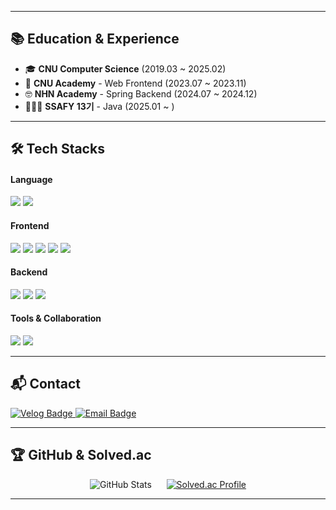 
---
## 📚 Education & Experience

- 🎓 **CNU Computer Science** (2019.03 ~ 2025.02)
- 🏫 **CNU Academy** - Web Frontend (2023.07 ~ 2023.11)
- 🤓 **NHN Academy** - Spring Backend (2024.07 ~ 2024.12)
- 👨🏻‍💻 **SSAFY 13기** - Java (2025.01 ~ )

---

## 🛠️ Tech Stacks

#### Language
<img src="https://img.shields.io/badge/Java-007396?style=for-the-badge&logo=java&logoColor=white"> <img src="https://img.shields.io/badge/Python-3776AB?style=for-the-badge&logo=python&logoColor=white">
#### Frontend
<img src="https://img.shields.io/badge/HTML5-E34F26?style=for-the-badge&logo=HTML5&logoColor=white"> <img src="https://img.shields.io/badge/CSS3-1572B6?style=for-the-badge&logo=CSS3&logoColor=white"> <img src="https://img.shields.io/badge/JavaScript-F7DF1E?style=for-the-badge&logo=JavaScript&logoColor=black"> <img src="https://img.shields.io/badge/React-61DAFB?style=for-the-badge&logo=react&logoColor=black"> <img src="https://img.shields.io/badge/Vue.js-4FC08D?style=for-the-badge&logo=Vue.js&logoColor=white">
#### Backend
<img src="https://img.shields.io/badge/Spring-6DB33F?style=for-the-badge&logo=Spring&logoColor=white"> <img src="https://img.shields.io/badge/Spring Boot-6DB33F?style=for-the-badge&logo=Spring Boot&logoColor=white"> <img src="https://img.shields.io/badge/MySQL-4479A1?style=for-the-badge&logo=MySQL&logoColor=white">
#### Tools & Collaboration
<img src="https://img.shields.io/badge/Git-F05032?style=for-the-badge&logo=git&logoColor=white"> <img src="https://img.shields.io/badge/GitHub-181717?style=for-the-badge&logo=github&logoColor=white">

---

## 📬 Contact

<a href="https://velog.io/@ori_gui/posts" target="_blank">
  <img src="https://img.shields.io/badge/Velog-20C997?style=flat-square&logo=Velog&logoColor=white" alt="Velog Badge">
</a>
<a href="mailto:dign552@naver.com" target="_blank">
  <img src="https://img.shields.io/badge/Email-EA4335?style=flat-square&logo=Gmail&logoColor=white" alt="Email Badge">
</a>

---

## 🏆 GitHub & Solved.ac

<p align="center">
  <img src="https://github-readme-stats.vercel.app/api?username=Ori-Gui&theme=tokyonight&show_icons=true&hide_border=true" alt="GitHub Stats" />
  &nbsp;&nbsp;&nbsp;&nbsp;
  <a href="https://solved.ac/dign552/">
    <img src="http://mazassumnida.wtf/api/v2/generate_badge?boj=dign552" alt="Solved.ac Profile" />
  </a>
</p>


---
